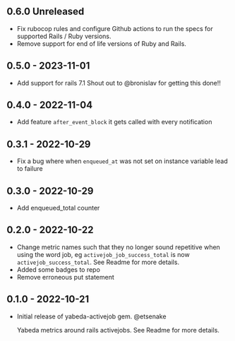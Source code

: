 ## 0.6.0 Unreleased
- Fix rubocop rules and configure Github actions to run the specs for supported Rails / Ruby versions.
- Remove support for end of life versions of Ruby and Rails.

## 0.5.0 - 2023-11-01
- Add support for rails 7.1 Shout out to @bronislav for getting this done!!

## 0.4.0 - 2022-11-04

- Add feature `after_event_block` it gets called with every notification

## 0.3.1 - 2022-10-29

- Fix a bug where when `enqueued_at` was not set on instance variable lead to failure

## 0.3.0 - 2022-10-29

- Add enqueued_total counter

## 0.2.0 - 2022-10-22

- Change metric names such that they no longer sound repetitive when using the word job, eg `activejob_job_success_total` is now `activejob_success_total`. See Readme for more details.
- Added some badges to repo
- Remove erroneous put statement

## 0.1.0 - 2022-10-21

- Initial release of yabeda-activejob gem. @etsenake

  Yabeda metrics around rails activejobs. See Readme for more details.
